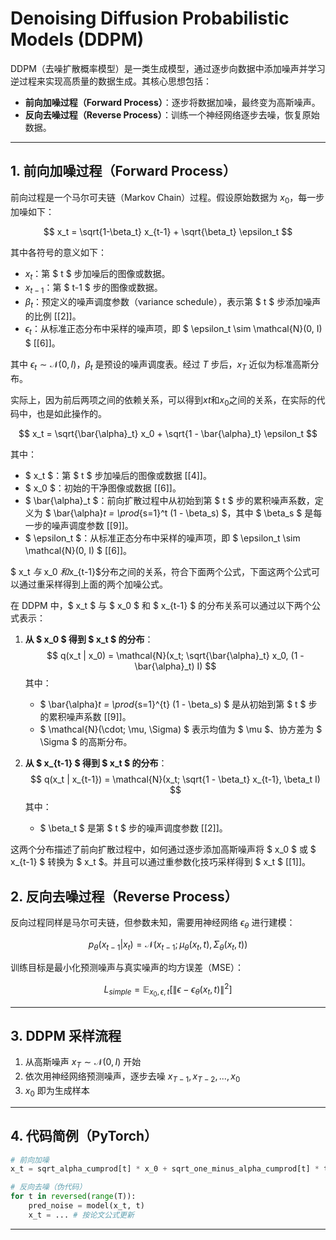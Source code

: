 # Denoising Diffusion Probabilistic Models (DDPM)

DDPM（去噪扩散概率模型）是一类生成模型，通过逐步向数据中添加噪声并学习逆过程来实现高质量的数据生成。其核心思想包括：
- **前向加噪过程（Forward Process）**：逐步将数据加噪，最终变为高斯噪声。
- **反向去噪过程（Reverse Process）**：训练一个神经网络逐步去噪，恢复原始数据。

---

## 1. 前向加噪过程（Forward Process）

前向过程是一个马尔可夫链（Markov Chain）过程。假设原始数据为 $x_0$，每一步加噪如下：

$$
x_t = \sqrt{1-\beta_t} x_{t-1} + \sqrt{\beta_t} \epsilon_t
$$


其中各符号的意义如下：

- $x_t$：第 $ t $ 步加噪后的图像或数据。
- $x_{t-1}$：第 $ t-1 $ 步的图像或数据。
- $\beta_t$：预定义的噪声调度参数（variance schedule），表示第 $ t $ 步添加噪声的比例 [[2]]。
- $\epsilon_t$：从标准正态分布中采样的噪声项，即 $ \epsilon_t \sim \mathcal{N}(0, I) $ [[6]]。



其中 $\epsilon_t \sim \mathcal{N}(0, I)$，$\beta_t$ 是预设的噪声调度表。经过 $T$ 步后，$x_T$ 近似为标准高斯分布。




实际上，因为前后两项之间的依赖关系，可以得到$xt$和$x_0$之间的关系，在实际的代码中，也是如此操作的。

$$
x_t = \sqrt{\bar{\alpha}_t} x_0 + \sqrt{1 - \bar{\alpha}_t} \epsilon_t
$$

其中：
- $ x_t $：第 $ t $ 步加噪后的图像或数据 [[4]]。
- $ x_0 $：初始的干净图像或数据 [[6]]。
- $ \bar{\alpha}_t $：前向扩散过程中从初始到第 $ t $ 步的累积噪声系数，定义为 $ \bar{\alpha}_t = \prod_{s=1}^t (1 - \beta_s) $，其中 $ \beta_s $ 是每一步的噪声调度参数 [[9]]。
- $ \epsilon_t $：从标准正态分布中采样的噪声项，即 $ \epsilon_t \sim \mathcal{N}(0, I) $ [[6]]。


$ x_t $与$ x_0 $和$x_{t-1}$分布之间的关系，符合下面两个公式，下面这两个公式可以通过重采样得到上面的两个加噪公式。

在 DDPM 中，$ x_t $ 与 $ x_0 $ 和 $ x_{t-1} $ 的分布关系可以通过以下两个公式表示：

1. **从 $ x_0 $ 得到 $ x_t $ 的分布**：
   $$
   q(x_t | x_0) = \mathcal{N}(x_t; \sqrt{\bar{\alpha}_t} x_0, (1 - \bar{\alpha}_t) I)
   $$
   其中：
   - $ \bar{\alpha}_t = \prod_{s=1}^{t} (1 - \beta_s) $ 是从初始到第 $ t $ 步的累积噪声系数 [[9]]。
   - $ \mathcal{N}(\cdot; \mu, \Sigma) $ 表示均值为 $ \mu $、协方差为 $ \Sigma $ 的高斯分布。

2. **从 $ x_{t-1} $ 得到 $ x_t $ 的分布**：
   $$
   q(x_t | x_{t-1}) = \mathcal{N}(x_t; \sqrt{1 - \beta_t} x_{t-1}, \beta_t I)
   $$
   其中：
   - $ \beta_t $ 是第 $ t $ 步的噪声调度参数 [[2]]。

这两个分布描述了前向扩散过程中，如何通过逐步添加高斯噪声将 $ x_0 $ 或 $ x_{t-1} $ 转换为 $ x_t $。并且可以通过重参数化技巧采样得到 $ x_t $ [[1]]。

## 2. 反向去噪过程（Reverse Process）

反向过程同样是马尔可夫链，但参数未知，需要用神经网络 $\epsilon_\theta$ 进行建模：

$$
p_\theta(x_{t-1}|x_t) = \mathcal{N}(x_{t-1}; \mu_\theta(x_t, t), \Sigma_\theta(x_t, t))
$$

训练目标是最小化预测噪声与真实噪声的均方误差（MSE）：

$$
L_{simple} = \mathbb{E}_{x_0, \epsilon, t} \left[ \| \epsilon - \epsilon_\theta(x_t, t) \|^2 \right]
$$

---

## 3. DDPM 采样流程

1. 从高斯噪声 $x_T \sim \mathcal{N}(0, I)$ 开始
2. 依次用神经网络预测噪声，逐步去噪 $x_{T-1}, x_{T-2}, ..., x_0$
3. $x_0$ 即为生成样本

---

## 4. 代码简例（PyTorch）

```python
# 前向加噪
x_t = sqrt_alpha_cumprod[t] * x_0 + sqrt_one_minus_alpha_cumprod[t] * torch.randn_like(x_0)

# 反向去噪（伪代码）
for t in reversed(range(T)):
    pred_noise = model(x_t, t)
    x_t = ... # 按论文公式更新
```

---

